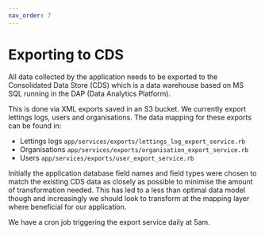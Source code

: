 ```yaml
---
nav_order: 7
---
```


# Exporting to CDS

All data collected by the application needs to be exported to the Consolidated Data Store (CDS) which is a data warehouse based on MS SQL running in the DAP (Data Analytics Platform).

This is done via XML exports saved in an S3 bucket.
We currently export lettings logs, users and organisations.
The data mapping for these exports can be found in:
- Lettings logs `app/services/exports/lettings_log_export_service.rb`
- Organisations `app/services/exports/organisation_export_service.rb`
- Users `app/services/exports/user_export_service.rb`

Initially the application database field names and field types were chosen to match the existing CDS data as closely as possible to minimise the amount of transformation needed. This has led to a less than optimal data model though and increasingly we should look to transform at the mapping layer where beneficial for our application.

We have a cron job triggering the export service daily at 5am.
